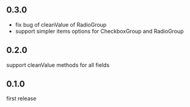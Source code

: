 ## 0.3.0
- fix bug of cleanValue of RadioGroup
- support simpler items options for CheckboxGroup and RadioGroup

## 0.2.0
support cleanValue methods for all fields

## 0.1.0
first release